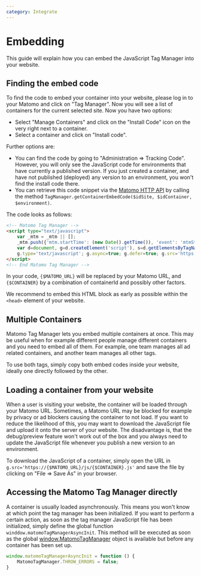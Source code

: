 ```yaml
---
category: Integrate
---
```

# Embedding

This guide will explain how you can embed the JavaScript Tag Manager into your website.

## Finding the embed code

To find the code to embed your container into your website, please log in to your Matomo and click on "Tag Manager".
Now you will see a list of containers for the current selected site. Now you have two options:

* Select "Manage Containers" and click on the "Install Code" icon on the very right next to a container.
* Select a container and click on "Install code".

Further options are:

* You can find the code by going to "Administration => Tracking Code". However, you will only see the JavaScript code for environments that have currently a published version. If you just created a container, and have not published (deployed) any version to an environment, you won't find the install code there.
* You can retrieve this code snippet via the [Matomo HTTP API](/api-reference/reporting-api#TagManager) by calling the method `TagManager.getContainerEmbedCode($idSite, $idContainer, $environment)`.

The code looks as follows:

```html
<!-- Matomo Tag Manager -->
<script type="text/javascript">
    var _mtm = _mtm || [];
    _mtm.push({'mtm.startTime': (new Date().getTime()), 'event': 'mtmStart'});
    var d=document, g=d.createElement('script'), s=d.getElementsByTagName('script')[0];
    g.type='text/javascript'; g.async=true; g.defer=true; g.src='https://{$MATOMO_URL}/js/container_{$CONTAINER}.js'; s.parentNode.insertBefore(g,s);
</script>
<!-- End Matomo Tag Manager -->
```

In your code, `{$MATOMO_URL}` will be replaced by your Matomo URL, and `{$CONTAINER}` by a combination of containerId and possibly other factors.

We recommend to embed this HTML block as early as possible within the `<head>` element of your website.

## Multiple Containers

Matomo Tag Manager lets you embed multiple containers at once. This may be useful when for example different people manage different containers and you need to embed all of them. For example, one team manages all ad related containers, and another team manages all other tags.

To use both tags, simply copy both embed codes inside your website, ideally one directly followed by the other.

## Loading a container from your website

When a user is visiting your website, the container will be loaded through your Matomo URL. Sometimes, a Matomo URL may be blocked for example by privacy or ad blockers causing the container to not load. If you want to reduce the likelihood of this, you may want to download the JavaScript file and upload it onto the server of your website. The disadvantage is, that the debug/preview feature won't work out of the box and you always need to update the JavaScript file whenever you publish a new version to an environment.

To download the JavaScript of a container, simply open the URL in `g.src='https://{$MATOMO_URL}/js/{$CONTAINER}.js'` and save the file by clicking on "File => Save As" in your browser.

## Accessing the Matomo Tag Manager directly

A container is usually loaded asynchronously. This means you won't know at which point the tag manager has been initialized. If you want to perform a certain action, as soon as the tag manager JavaScript file has been initialized, simply define the global function `winddow.matomoTagManagerAsyncInit`. This method will be executed as soon as the global [window.MatomoTagManager](/api-reference/tagmanager/javascript-api-reference) object is available but before any container has been set up.

```js
window.matomoTagManagerAsyncInit = function () {
    MatomoTagManager.THROW_ERRORS = false;
}
```
